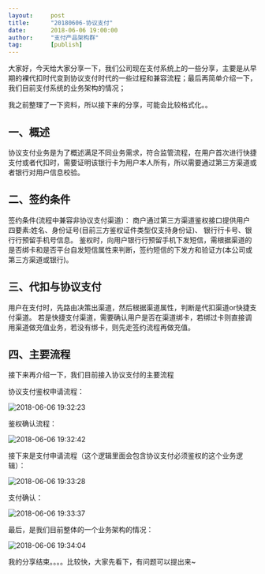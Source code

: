 ```yaml
---                                                                         
layout:     post                                            
title:      "20180606-协议支付"                                                                           
date:       2018-06-06 19:00:00                                                                           
author:     "支付产品架构群"                                      
tag:		[publish]                             
--- 
```




大家好，今天给大家分享一下，我们公司现在支付系统上的一些分享，主要是从早期的裸代扣时代变到协议支付时代的一些过程和兼容流程；最后再简单介绍一下，我们目前支付系统的业务架构的情况；  
   
   
我之前整理了一下资料，所以接下来的分享，可能会比较格式化。。  
   
## 一、概述

协议支付业务是为了概述满足不同业务需求，符合监管流程，在用户首次进行快捷支付或者代扣时，需要证明该银行卡为用户本人所有，所以需要通过第三方渠道或者银行对用户信息校验。
   
## 二、签约条件
   
签约条件(流程中兼容非协议支付渠道)： 商户通过第三方渠道鉴权接口提供用户四要素:姓名、身份证号(目前三方鉴权证件类型仅支持身份证)、 银行行卡号、银行行预留手机号信息。 鉴权时，向用户银行行预留手机下发短信，需根据渠道的是否绑卡和是否平台自发短信属性来判断，签约短信的下发方和验证方(本公司或第三方渠道或银行)。  
   
## 三、代扣与协议支付

用户在支付时，先路由决策出渠道，然后根据渠道属性，判断是代扣渠道or快捷支付渠道。 
若是快捷支付渠道，需要确认用户是否在渠道绑卡，若绑过卡则直接调用渠道做充值业务，若没有绑卡，则先走签约流程再做充值。  
   

## 四、主要流程
   
接下来再介绍一下，我们目前接入协议支付的主要流程  
   
协议支付鉴权申请流程：  
   
![2018-06-06 19:32:23](http://static.cocolian.cn/img/201806/20180606_193223.png) 
   
鉴权确认流程：  
   
![2018-06-06 19:32:42](http://static.cocolian.cn/img/201806/20180606_193242.png) 
   
接下来是支付申请流程（这个逻辑里面会包含协议支付必须鉴权的这个业务逻辑）：  
   
   
![2018-06-06 19:33:28](http://static.cocolian.cn/img/201806/20180606_193328.png) 
   
支付确认：  
   
![2018-06-06 19:33:37](http://static.cocolian.cn/img/201806/20180606_193337.png) 
   
   
最后，是我们目前整体的一个业务架构的情况：  
   
   
![2018-06-06 19:34:04](http://static.cocolian.cn/img/201806/20180606_193404.png) 
   
我的分享结束。。。。比较快，大家先看下，有问题可以提出来~  
   
